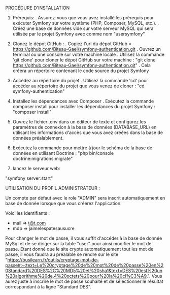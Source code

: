 PROCÉDURE D'INSTALLATION

1) Prérequis:
   . Assurez-vous que vous avez installé les prérequis pour exécuter Symfony sur votre système (PHP, Composer, MySQL, etc.).
   . Créez une base de données vide sur votre serveur MySQL qui sera utilisée par le projet Symfony avec comme nom "usersymfony"

2) Clonez le dépot GitHub :
   . Copiez l'url du dépot GitHub = https://github.com/Biteau-Gael/symfony-authentication.git
   . Ouvrez un terminal ou une console sur votre machine locale
   . Utilisez la commande 'git clone' pour cloner le dépot GitHub sur votre machine :
   "git clone https://github.com/Biteau-Gael/symfony-authentication.git"
   . Cela créera un répertoire contenant le code source du projet Symfony

3) Accédez au répertoire du projet
   . Utilisez la commande 'cd' pour accéder au répertoire du projet que vous venez de cloner :
   "cd symfony-authentication"

4) Installez les dépendances avec Composer
   . Exécutez la commande composer install pour installer les dépendances du projet Symfony :
   "composer install"

5) Ouvrez le fichier .env dans un éditeur de texte et configurez les paramètres de connexion à la base de données (DATABASE_URL) en utilisant les informations d'accès que vous avez créées dans la base de données préalablement.

6) Exécutez la commande pour mettre à jour le schéma de la base de données en utilisant Doctrine :
   "php bin/console doctrine:migrations:migrate"

7) lancez le serveur web:

"symfony server:start"

UTILISATION DU PROFIL ADMINISTRATEUR :

Un compte par défaut avec le role "ADMIN" sera inscrit automatiquement en base de donnée lorsque que vous créerez l'application. 

Voici les identifiants : 
- mail => t@t.com
- mdp => jaimelespatesausucre

Pour changer le mot de passe, il vous suffit d'accéder à la base de donnée MySql et de se diriger sur la table "user" pour ainsi modifier le mot de passe. Etant donné que le site crypte automatiquement tout les mot de passe, il vous faudra au préalable se rendre sur le site "https://busilearn.fr/outils/cryptage-mot-de-passe#:~:text=Le%20cryptage%20de%20mot%20de%20passe%20en%20Standard%20DES%2C%20MD5%20et%20sha1&text=DES%20est%20un%20algorithme%20de,4%20octets%20pour%20la%20cl%C3%A9.". Vous aurez juste à inscrire le mot de passe souhaité et de sélectionner le résultat correspondant à la ligne "Standard DES".
